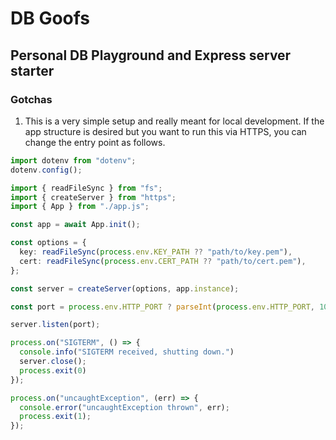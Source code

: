 # DB Goofs

## Personal DB Playground and Express server starter

### Gotchas

1. This is a very simple setup and really meant for local development. If the app structure is desired but you want to run this via HTTPS, you can change the entry point as follows.

```typescript
import dotenv from "dotenv";
dotenv.config();

import { readFileSync } from "fs";
import { createServer } from "https";
import { App } from "./app.js";

const app = await App.init();

const options = {
  key: readFileSync(process.env.KEY_PATH ?? "path/to/key.pem"),
  cert: readFileSync(process.env.CERT_PATH ?? "path/to/cert.pem"),
};

const server = createServer(options, app.instance);

const port = process.env.HTTP_PORT ? parseInt(process.env.HTTP_PORT, 10) : 8080;

server.listen(port);

process.on("SIGTERM", () => {
  console.info("SIGTERM received, shutting down.")
  server.close();
  process.exit(0)
});

process.on("uncaughtException", (err) => {
  console.error("uncaughtException thrown", err);
  process.exit(1);
});
```
